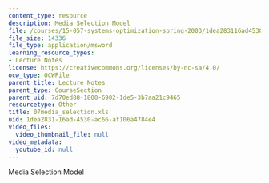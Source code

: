 ```yaml
---
content_type: resource
description: Media Selection Model
file: /courses/15-057-systems-optimization-spring-2003/1dea283116ad4530ac66af106a4784e4_07media_selection.xls
file_size: 14336
file_type: application/msword
learning_resource_types:
- Lecture Notes
license: https://creativecommons.org/licenses/by-nc-sa/4.0/
ocw_type: OCWFile
parent_title: Lecture Notes
parent_type: CourseSection
parent_uid: 7d70ed88-1800-6902-1de5-3b7aa21c9465
resourcetype: Other
title: 07media_selection.xls
uid: 1dea2831-16ad-4530-ac66-af106a4784e4
video_files:
  video_thumbnail_file: null
video_metadata:
  youtube_id: null
---
```

Media Selection Model